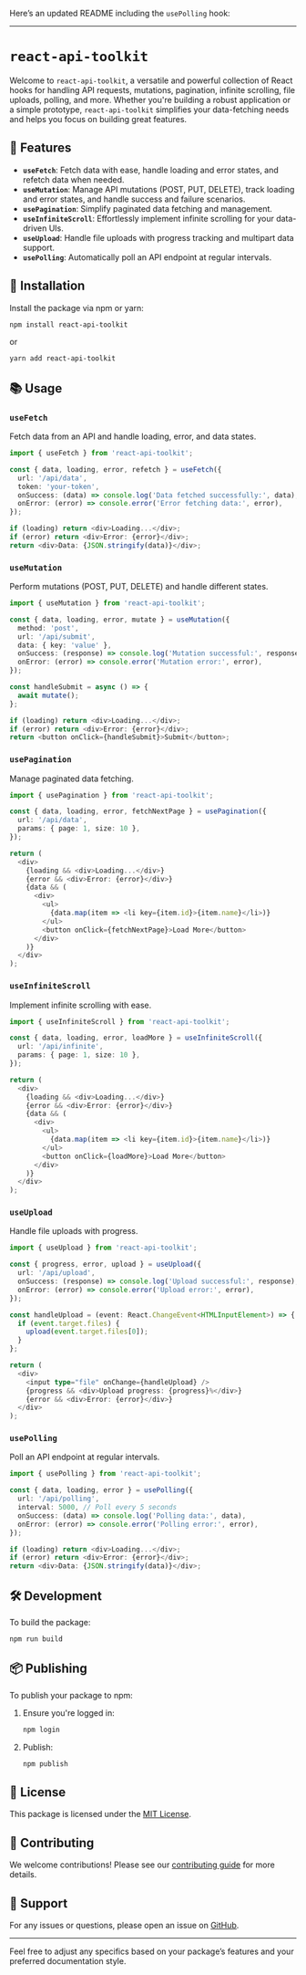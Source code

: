 Here’s an updated README including the `usePolling` hook:

---

# `react-api-toolkit`

Welcome to `react-api-toolkit`, a versatile and powerful collection of React hooks for handling API requests, mutations, pagination, infinite scrolling, file uploads, polling, and more. Whether you're building a robust application or a simple prototype, `react-api-toolkit` simplifies your data-fetching needs and helps you focus on building great features.

## 🚀 Features

- **`useFetch`**: Fetch data with ease, handle loading and error states, and refetch data when needed.
- **`useMutation`**: Manage API mutations (POST, PUT, DELETE), track loading and error states, and handle success and failure scenarios.
- **`usePagination`**: Simplify paginated data fetching and management.
- **`useInfiniteScroll`**: Effortlessly implement infinite scrolling for your data-driven UIs.
- **`useUpload`**: Handle file uploads with progress tracking and multipart data support.
- **`usePolling`**: Automatically poll an API endpoint at regular intervals.

## 🔗 Installation

Install the package via npm or yarn:

```bash
npm install react-api-toolkit
```

or

```bash
yarn add react-api-toolkit
```

## 📚 Usage

### `useFetch`

Fetch data from an API and handle loading, error, and data states.

```typescript
import { useFetch } from 'react-api-toolkit';

const { data, loading, error, refetch } = useFetch({
  url: '/api/data',
  token: 'your-token',
  onSuccess: (data) => console.log('Data fetched successfully:', data),
  onError: (error) => console.error('Error fetching data:', error),
});

if (loading) return <div>Loading...</div>;
if (error) return <div>Error: {error}</div>;
return <div>Data: {JSON.stringify(data)}</div>;
```

### `useMutation`

Perform mutations (POST, PUT, DELETE) and handle different states.

```typescript
import { useMutation } from 'react-api-toolkit';

const { data, loading, error, mutate } = useMutation({
  method: 'post',
  url: '/api/submit',
  data: { key: 'value' },
  onSuccess: (response) => console.log('Mutation successful:', response),
  onError: (error) => console.error('Mutation error:', error),
});

const handleSubmit = async () => {
  await mutate();
};

if (loading) return <div>Loading...</div>;
if (error) return <div>Error: {error}</div>;
return <button onClick={handleSubmit}>Submit</button>;
```

### `usePagination`

Manage paginated data fetching.

```typescript
import { usePagination } from 'react-api-toolkit';

const { data, loading, error, fetchNextPage } = usePagination({
  url: '/api/data',
  params: { page: 1, size: 10 },
});

return (
  <div>
    {loading && <div>Loading...</div>}
    {error && <div>Error: {error}</div>}
    {data && (
      <div>
        <ul>
          {data.map(item => <li key={item.id}>{item.name}</li>)}
        </ul>
        <button onClick={fetchNextPage}>Load More</button>
      </div>
    )}
  </div>
);
```

### `useInfiniteScroll`

Implement infinite scrolling with ease.

```typescript
import { useInfiniteScroll } from 'react-api-toolkit';

const { data, loading, error, loadMore } = useInfiniteScroll({
  url: '/api/infinite',
  params: { page: 1, size: 10 },
});

return (
  <div>
    {loading && <div>Loading...</div>}
    {error && <div>Error: {error}</div>}
    {data && (
      <div>
        <ul>
          {data.map(item => <li key={item.id}>{item.name}</li>)}
        </ul>
        <button onClick={loadMore}>Load More</button>
      </div>
    )}
  </div>
);
```


### `useUpload`

Handle file uploads with progress.

```typescript
import { useUpload } from 'react-api-toolkit';

const { progress, error, upload } = useUpload({
  url: '/api/upload',
  onSuccess: (response) => console.log('Upload successful:', response),
  onError: (error) => console.error('Upload error:', error),
});

const handleUpload = (event: React.ChangeEvent<HTMLInputElement>) => {
  if (event.target.files) {
    upload(event.target.files[0]);
  }
};

return (
  <div>
    <input type="file" onChange={handleUpload} />
    {progress && <div>Upload progress: {progress}%</div>}
    {error && <div>Error: {error}</div>}
  </div>
);
```

### `usePolling`

Poll an API endpoint at regular intervals.

```typescript
import { usePolling } from 'react-api-toolkit';

const { data, loading, error } = usePolling({
  url: '/api/polling',
  interval: 5000, // Poll every 5 seconds
  onSuccess: (data) => console.log('Polling data:', data),
  onError: (error) => console.error('Polling error:', error),
});

if (loading) return <div>Loading...</div>;
if (error) return <div>Error: {error}</div>;
return <div>Data: {JSON.stringify(data)}</div>;
```

## 🛠️ Development

To build the package:

```bash
npm run build
```

## 📦 Publishing

To publish your package to npm:

1. Ensure you're logged in:

    ```bash
    npm login
    ```

2. Publish:

    ```bash
    npm publish
    ```

## 📝 License

This package is licensed under the [MIT License](LICENSE).

## 🤝 Contributing

We welcome contributions! Please see our [contributing guide](CONTRIBUTING.md) for more details.

## 💬 Support

For any issues or questions, please open an issue on [GitHub](https://github.com/your-repo/issues).

---

Feel free to adjust any specifics based on your package’s features and your preferred documentation style.
